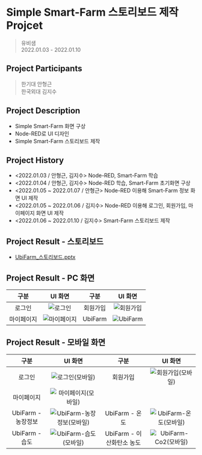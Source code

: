 # Simple Smart-Farm 스토리보드 제작 Projcet

> 유비샘   
> 2022.01.03 - 2022.01.10

## Project Participants
> 한기대 안형근   
> 한국외대 김지수

## Project Description
   - Simple Smart-Farm 화면 구상
   - Node-RED로 UI 디자인
   - Simple Smart-Farm 스토리보드 제작
 
## Project History   
- <2022.01.03 / 안형근, 김지수> Node-RED, Smart-Farm 학습
- <2022.01.04 / 안형근, 김지수> Node-RED 학습, Smart-Farm 초기화면 구상
- <2022.01.05 ~ 2022.01.07 / 안형근> Node-RED 이용해 Smart-Farm 정보 화면 UI 제작
- <2022.01.05 ~ 2022.01.06 / 김지수> Node-RED 이용해 로그인, 회원가입, 마이페이지 화면 UI 제작
- <2022.01.06 ~ 2022.01.10 / 김지수> Smart-Farm 스토리보드 제작

## Project Result - 스토리보드
 - <a href='https://github.com/ssufunny/Internship-2022Winter/blob/main/01.03-01.10/UbiFarm_%EC%8A%A4%ED%86%A0%EB%A6%AC%EB%B3%B4%EB%93%9C.pptx'>UbiFarm_스토리보드.pptx</a>
## Project Result - PC 화면
  | 구분 | UI 화면 | 구분 | UI 화면 |
  |:---:|:---:|:---:|:---:|
  | 로그인 | ![로그인](https://user-images.githubusercontent.com/67498595/155464696-6062dd1d-439e-4b11-bf82-73fa3c7ff134.png) | 회원가입 | ![회원가입](https://user-images.githubusercontent.com/67498595/155464854-1cdc339b-34da-438a-971d-7ef893a70dc5.png) |
  | 마이페이지 | ![마이페이지](https://user-images.githubusercontent.com/67498595/155464880-e8503ef5-36ec-454a-adfa-2ad4d3828b76.png) | UbiFarm | ![UbiFarm](https://user-images.githubusercontent.com/67498595/155464899-9a71a057-6f4d-46d4-b8f9-4a4f4f98e613.png) |
  
## Project Result - 모바일 화면
  | 구분 | UI 화면 | 구분 | UI 화면 |
  |:---:|:---:|:---:|:---:|
  | 로그인 | ![로그인(모바일)](https://user-images.githubusercontent.com/67498595/155465293-bb862cb6-dc71-4687-a5eb-eca8759c816b.png) | 회원가입 | ![회원가입(모바일)](https://user-images.githubusercontent.com/67498595/155465323-779049ac-4a8c-4548-84b2-403576d8ea9e.png) |
  | 마이페이지 | ![마이페이지(모바일)](https://user-images.githubusercontent.com/67498595/155465339-fabbb4f3-67bc-4682-89fb-4bc76a5e8a0a.png) |
  | UbiFarm - 농장정보 | ![UbiFarm-농장정보(모바일)](https://user-images.githubusercontent.com/67498595/155465355-5acfa77f-8ccd-403a-a8b5-987420020a38.png) | UbiFarm - 온도 | ![UbiFarm-온도(모바일)](https://user-images.githubusercontent.com/67498595/155465388-20d3b0c4-25ae-4f0e-8468-ea16c3eb0e64.png) |
  | UbiFarm - 습도 | ![UbiFarm-습도(모바일)](https://user-images.githubusercontent.com/67498595/155465423-7838ff0f-ec4a-43d9-a240-e3b889d55a11.png) | UbiFarm - 이산화탄소 농도 | ![UbiFarm-Co2(모바일)](https://user-images.githubusercontent.com/67498595/155465441-f10f75e4-f66a-44d6-8556-6aac54d6f08a.png) |